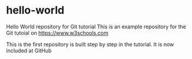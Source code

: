 # hello-world
Hello World repository for Git tutorial
This is an example repository for the Git tutoial on https://www.w3schools.com

This is the first repository is built step by step in the tutorial.
It is now included at GitHub 
